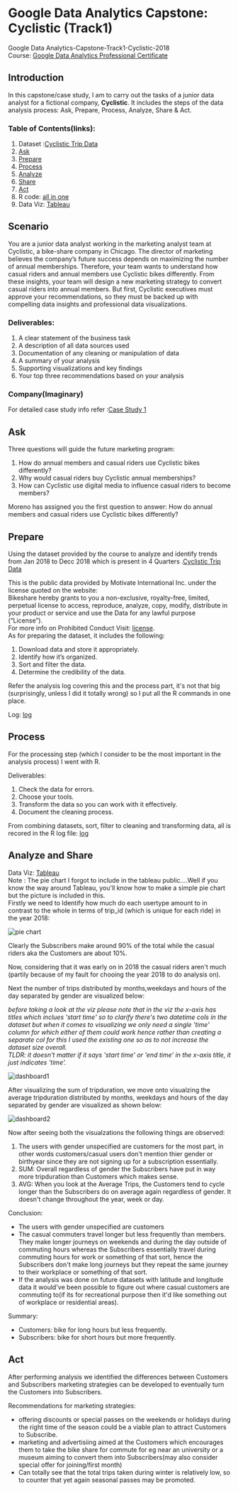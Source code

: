 # Google Data Analytics Capstone: Cyclistic (Track1)
Google Data Analytics-Capstone-Track1-Cyclistic-2018  
Course: [Google Data Analytics Professional Certificate](https://www.coursera.org/professional-certificates/google-data-analytics)
## Introduction
In this capstone/case study, I am to carry out the tasks of a junior data analyst for a fictional company, **Cyclistic**. It includes  the steps of the data analysis process: Ask, Prepare, Process, Analyze, Share & Act. 

### Table of Contents(links):  
1. Dataset :[Cyclistic Trip Data](https://divvy-tripdata.s3.amazonaws.com/index.html)  
2. [Ask](#ask)  
3. [Prepare](#prepare)  
4. [Process](#process)   
5. [Analyze](#analyze-and-share)  
6. [Share](#analyze-and-share)  
7. [Act](#act)
8. R code: [all in one](https://github.com/Ill-Omen0-0/GDA_Capstone/blob/main/analysis.R)
9. Data Viz: [Tableau](https://public.tableau.com/app/profile/shreeram.t/viz/cyclistic2018_v1/Dashboard1#1)

## Scenario
You are a junior data analyst working in the marketing analyst team at Cyclistic, a bike-share company in Chicago. The director of marketing believes the company’s future success depends on maximizing the number of annual memberships. Therefore, your team wants to understand how casual riders and annual members use Cyclistic bikes differently. From these insights, your team will design a new marketing strategy to convert casual riders into annual members. But first, Cyclistic executives must approve your recommendations, so they must be backed up with compelling data insights and professional data visualizations.

### Deliverables:
1. A clear statement of the business task
2. A description of all data sources used
3. Documentation of any cleaning or manipulation of data
4. A summary of your analysis
5. Supporting visualizations and key findings
6. Your top three recommendations based on your analysis

### Company(Imaginary)
For detailed case study info refer :[Case Study 1](https://d3c33hcgiwev3.cloudfront.net/ymogSWd_R2ujQawZle3_rQ_12891ea7af0a487bad109a95d513b2f1_DA-C8-Case-Study-1-PDF.pdf?Expires=1699747200&Signature=hDg18FlBQpI4be7eo-faIbX17w59Maz58vjxR~5hlRrazgGtbRGwHYrR3857St7WdVZTNkTCa5RnZLteMf8wmJOHUTmi~UXWWbPjAODw05QoJlWh5Y-F7K5uONCYiZywcqsqVAwh5hbwc~zeMYUfR9Z4Ogm5W6chOvAbJInn91o_&Key-Pair-Id=APKAJLTNE6QMUY6HBC5A)

## Ask
Three questions will guide the future marketing program:
1. How do annual members and casual riders use Cyclistic bikes differently?
2. Why would casual riders buy Cyclistic annual memberships?
3. How can Cyclistic use digital media to influence casual riders to become members?

Moreno has assigned you the first question to answer: How do annual members and casual riders use Cyclistic bikes differently?

## Prepare
Using the dataset provided by the course to analyze and identify trends from Jan 2018 to Decc 2018 which is present in 4 Quarters .[Cyclistic Trip Data](https://divvy-tripdata.s3.amazonaws.com/index.html)  

This is the public data provided by Motivate International Inc. under the license quoted on the website:  
Bikeshare hereby grants to you a non-exclusive, royalty-free, limited, perpetual license to access, reproduce, analyze, copy, modify, distribute in your product or service and use the Data for any lawful purpose (“License”).  
For more info on Prohibited Conduct Visit: [license](https://divvybikes.com/data-license-agreement).  
As for preparing the dataset, it includes the following:  
1. Download data and store it appropriately.
2. Identify how it’s organized.
3. Sort and filter the data.
4. Determine the credibility of the data.

Refer the analysis log covering this and the process part, it's not that big (surprisingly, unless I did it totally wrong) so I put all the R commands in one place.  

Log: [log](https://github.com/Ill-Omen0-0/GDA_Capstone/blob/main/analysis.R)
 

## Process
For the processing step (which I consider to be the most important in the analysis process) I went with R.

Deliverables:
1. Check the data for errors.
2. Choose your tools.
3. Transform the data so you can work with it effectively.
4. Document the cleaning process.

From combining datasets, sort, filter to cleaning and transforming data, all is recored in the R log file: [log](https://github.com/Ill-Omen0-0/GDA_Capstone/blob/main/analysis.R)

## Analyze and Share  

Data Viz: [Tableau](https://public.tableau.com/app/profile/shreeram.t/viz/cyclistic2018_v1/Dashboard1#1)  
Note : The pie chart I forgot to include in the tableau public....Well if you know the way around Tableau, you'll know how to make a simple pie chart but the picture is included in this.  
Firstly we need to Identify how much do each usertype amount to in contrast to the whole in terms of trip_id (which is unique for each ride) in the year 2018:  

![pie chart](tableau_viz/piechart.png)

Clearly the Subscribers make around 90% of the total while the casual riders aka the Customers are about 10%.  

Now, considering that it was early on in 2018 the casual riders aren't much (partily because of my fault for chooing the year 2018 to do analysis on).

Next the number of trips distributed by months,weekdays and hours of the day separated by gender are visualized below:  

*before taking a look at the viz please note that in the viz the x-axis has titles which inclues 'start time' so to clarify there's two datetime cols in the dataset but when it comes to visualizing we only need a single 'time' column for which either of them could work hence rather than creating a separate col for this I used the existing one so as to not increase the dataset size overall.  
TLDR: it doesn't matter if it says 'start time' or 'end time' in the x-axis title, it just indicates 'time'.*

![dashboard1](tableau_viz/Dashboard(sum).png)

After visualizing the sum of tripduration, we move onto visualzing the average tripduration distributed by months, weekdays and hours of the day separated by gender are visualized as shown below:  

![dashboard2](tableau_viz/Dashboard(avg).png)  

Now after seeing both the visualzations the following things are observed:  
1. The users with gender unspecified are customers for the most part, in other words customers/casual users don't mention thier gender or birthyear since they are not signing up for a subscription essentially.
2. SUM: Overall regardless of gender the Subscribers have put in way more tripduration than Customers which makes sense.
3. AVG: When you look at the Average Trips, the Customers tend to cycle longer than the Subscribers do on average again regardless of gender. It doesn't change throughout the year, week or day.

Conclusion:
- The users with gender unspecified are customers
- The casual commuters travel longer but less frequently than members. They make longer journeys on weekends and during the day outside of commuting hours whereas the Subscribers essentially travel during commuting hours for work or something of that sort, hence the Subscribers don't make long journeys but they repeat the same journey to their workplace or something of that sort.
- If the analysis was done on future datasets with latitude and longitude data it would've been possible to figure out where casual customers are commuting to(if its for recreational purpose then it'd like something out of workplace or residential areas).

Summary:  
- Customers: bike for long hours but less frequently.
- Subscribers: bike for short hours but more frequently.

## Act

After performing analysis we identified the differences between Customers and Subscribers marketing strategies can be developed to eventually turn the Customers into Subscribers.  

Recommendations for marketing strategies:
- offering discounts or special passes on the weekends or holidays during the right time of the season could be a viable plan to attract Customers to Subscribe.
- marketing and advertisiing aimed at the Customers which encourages them to take the bike share for commute for eg near an university or a museum aiming to convert them into Subscribers(may also consider special offer for joining/first month)
- Can totally see that the total trips taken during winter is relatively low, so to counter that yet again seasonal passes may be promoted.
